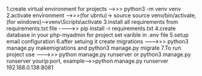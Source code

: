 
1.create virtual environment for projects -->>> python3 -m venv venv
2.activate environment                    -->>>(for ubntu)-> source source venv/bin/activate, (for windows)-->venv\Scripts\activate
3.install all requirements from requirements.txt file ---->> pip install -r requirements.txt
4.create database in your php-myadmin for project set varible in .env file 
5.setup email configuration 
6.after setuing it create migrations --->>>  python3 manage.py makemigrations and  python3 manage.py migrate
7.To run project use --->>>  python manage.py runserver or python3 manage.py runserver yourip:port,   example-->>python manage.py runserver 192.168.0.138:8081
